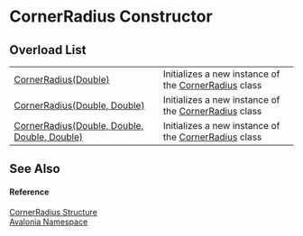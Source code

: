 # CornerRadius Constructor


## Overload List
<table>
<tr>
<td><a href="M_Avalonia_CornerRadius__ctor_2">CornerRadius(Double)</a></td>
<td>Initializes a new instance of the <a href="T_Avalonia_CornerRadius">CornerRadius</a> class</td>
</tr>
<tr>
<td><a href="M_Avalonia_CornerRadius__ctor_1">CornerRadius(Double, Double)</a></td>
<td>Initializes a new instance of the <a href="T_Avalonia_CornerRadius">CornerRadius</a> class</td>
</tr>
<tr>
<td><a href="M_Avalonia_CornerRadius__ctor">CornerRadius(Double, Double, Double, Double)</a></td>
<td>Initializes a new instance of the <a href="T_Avalonia_CornerRadius">CornerRadius</a> class</td>
</tr>
</table>

## See Also


#### Reference
<a href="T_Avalonia_CornerRadius">CornerRadius Structure</a>  
<a href="N_Avalonia">Avalonia Namespace</a>  
